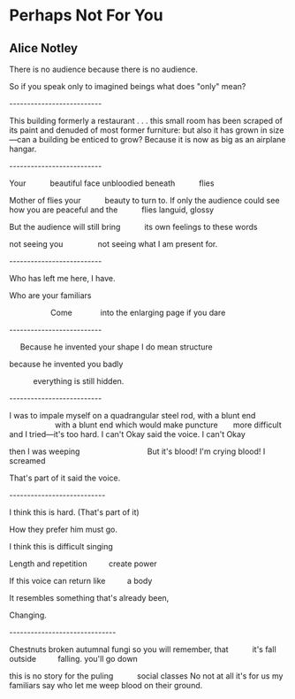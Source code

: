 # Perhaps Not For You
## Alice Notley
There is
no
audience
because
there is
no audience.

So if you speak only to
imagined beings
what does "only" mean?

\--------------------------

This building formerly a restaurant . . .
this small room has been scraped of its paint
and denuded of most former furniture: but
also it has grown in size—can a building be
enticed to grow? Because it is now as big as an
airplane hangar.

\--------------------------

Your
          beautiful face
unbloodied beneath
          flies

Mother of flies your
          beauty
to turn to. If only
the audience
could see how
you are peaceful and the
          flies
languid, glossy

But the audience will still bring
          its own feelings
to these
words

not seeing you
               not seeing
what I
am present for.

\--------------------------

Who has left me
here, I have.

Who are your
familiars

                   Come
            into the
enlarging
page if you dare

\--------------------------

     Because he invented
your shape I do mean
structure

because he invented you badly

           everything is still hidden.

\--------------------------

I was to impale myself on a
quadrangular
steel rod, with a blunt end
                     with a blunt end
which would make puncture
      more difficult
and I tried—it's too hard. I can't
Okay said the voice. I can't
Okay

then I was weeping
                              But it's blood! I'm
crying blood! I
screamed

That's part of it
said the voice.

\---------------------------

I think this is hard.
(That's part of it)

How they prefer him must go.

I think this is difficult singing

Length and repetition
         create power

If this voice can return like
         a body

It resembles something that's already been,

Changing.

\------------------------------

Chestnuts broken
autumnal fungi
so you will remember, that
          it's fall
outside
         falling. you'll go down

this is no story for the puling
          social classes
No not at all
it's for us my familiars say
who let me weep blood on their ground.